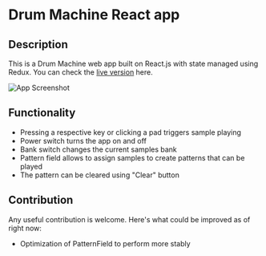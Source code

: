 # Drum Machine React app
## Description
This is a Drum Machine web app built on React.js with state managed using Redux. 
You can check the [live version]() here.

![App Screenshot](https://i.ibb.co/SymfbrV/Screenshot-4.jpg)
## Functionality
- Pressing a respective key or clicking a pad triggers sample playing
- Power switch turns the app on and off
- Bank switch changes the current samples bank
- Pattern field allows to assign samples to create patterns that can be played
- The pattern can be cleared using "Clear" button
## Contribution
Any useful contribution is welcome. Here's what could be improved as of right now:
- Optimization of PatternField to perform more stably